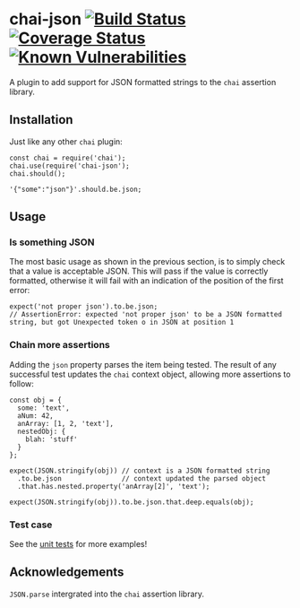 # chai-json [![Build Status](https://travis-ci.org/RobinKnipe/chai-json.svg?branch=master)](https://travis-ci.org/RobinKnipe/chai-json) [![Coverage Status](https://coveralls.io/repos/github/RobinKnipe/chai-json/badge.svg?branch=master)](https://coveralls.io/github/RobinKnipe/chai-json?branch=master) [![Known Vulnerabilities](https://snyk.io/test/github/robinknipe/chai-json/badge.svg?targetFile=package.json)](https://snyk.io/test/github/robinknipe/chai-json?targetFile=package.json)
A plugin to add support for JSON formatted strings to the `chai` assertion library.

## Installation
Just like any other `chai` plugin:
```
const chai = require('chai');
chai.use(require('chai-json');
chai.should();

'{"some":"json"}'.should.be.json;
```

## Usage
### Is something JSON
The most basic usage as shown in the previous section, is to simply check that a value is acceptable JSON. This will pass if the value is correctly formatted, otherwise it will fail with an indication of the position of the first error:
```
expect('not proper json').to.be.json;
// AssertionError: expected 'not proper json' to be a JSON formatted string, but got Unexpected token o in JSON at position 1
```

### Chain more assertions
Adding the `json` property parses the item being tested. The result of any successful test updates the `chai` context object, allowing more assertions to follow:
```
const obj = {
  some: 'text',
  aNum: 42,
  anArray: [1, 2, 'text'],
  nestedObj: {
    blah: 'stuff'
  }
};

expect(JSON.stringify(obj)) // context is a JSON formatted string
  .to.be.json               // context updated the parsed object
  .that.has.nested.property('anArray[2]', 'text');

expect(JSON.stringify(obj)).to.be.json.that.deep.equals(obj);
```

### Test case
See the [unit tests](https://github.com/RobinKnipe/chai-json/blob/master/test/chai-json.specs.js) for more examples!

## Acknowledgements
`JSON.parse` intergrated into the `chai` assertion library.
